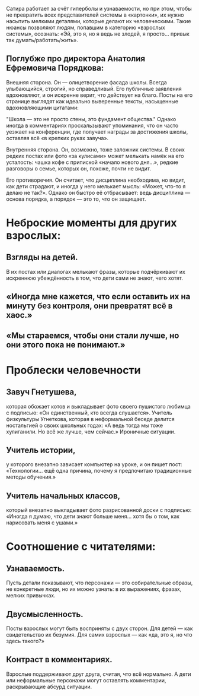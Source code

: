 Сатира работает за счёт гиперболы и узнаваемости, но при этом, 
чтобы не превратить всех представителей системы в «картонки», 
их нужно насытить мелкими деталями, которые делают их человеческими. 
Такие нюансы позволяют людям, попавшим в категорию «взрослых системы»,
осознать: «Эй, это я, но я ведь не злодей, я просто… привык так 
думать/работать/жить».


## Поглубже про директора Анатолия Ефремовича Порядкова:
Внешняя сторона.
Он — олицетворение фасада школы. Всегда улыбающийся, строгий, но справедливый. Его публичные заявления вдохновляют, и он искренне верит, что действует на благо.
Посты на его странице выглядят как идеально выверенные тексты, насыщенные вдохновляющими цитатами:

"Школа — это не просто стены, это фундамент общества."
Однако иногда в комментариях проскальзывают упоминания, что он часто уезжает на конференции, где получает награды за достижения школы, оставляя всё «в крепких руках завуча».

Внутренняя сторона.
Он, возможно, тоже заложник системы. В своих редких постах или фото «за кулисами» может мелькать намёк на его усталость: чашка кофе с припиской «начало нового дня…», редкие разговоры о семье, которых он, похоже, почти не видит.

Его противоречия.
Он считает, что дисциплина необходима, но видит, как дети страдают, и иногда у него мелькает мысль: «Может, что-то я делаю не так?».
Однако он быстро её отбрасывает: ведь дисциплина — основа порядка, а порядок — это то, что он защищает.

# Неброские моменты для других взрослых:
## Взгляды на детей.
В их постах или диалогах мелькают фразы, которые подчёркивают их искреннюю убеждённость в том, что дети сами не знают, чего хотят.

## «Иногда мне кажется, что если оставить их на минуту без контроля, они превратят всё в хаос.»
## «Мы стараемся, чтобы они стали лучше, но они этого пока не понимают.»

# Проблески человечности

## Завуч Гнетушева, 
которая обожает котов и выкладывает фото своего пушистого любимца с подписью: «Он единственный, кто всегда слушается».
Учитель физкультуры Угнеткова, которая в неформальной беседе делится ностальгией о своих школьных годах: «А ведь тогда мы тоже хулиганили. Но всё же лучше, чем сейчас.»
Ироничные ситуации.

## Учитель истории, 
у которого внезапно зависает компьютер на уроке, и он пишет пост:
«Технологии… ещё одна причина, почему я предпочитаю традиционные методы обучения.»

## Учитель начальных классов, 
который внезапно выкладывает фото разрисованной доски с подписью:
«Иногда я думаю, что дети знают больше меня… хотя бы о том, 
как нарисовать меня с ушами.»



# Соотношение с читателями:
## Узнаваемость.
Пусть детали показывают, что персонажи — это собирательные образы, 
не конкретные люди, но их можно узнать: в их выражениях, фразах, 
мелких привычках.

## Двусмысленность.
Посты взрослых могут быть восприняты с двух сторон. Для детей — как 
свидетельство их безумия. Для самих взрослых — как «да, это я, но
что здесь такого?»

## Контраст в комментариях.
Взрослые поддерживают друг друга, считая, что всё нормально. 
А дети или неформальные персонажи могут оставлять комментарии, 
раскрывающие абсурд ситуации.